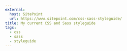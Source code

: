 ```yaml
---
external:
  host: SitePoint
  url: https://www.sitepoint.com/css-sass-styleguide/
title: My current CSS and Sass styleguide
tags:
  - css
  - sass
  - styleguide
---
```

